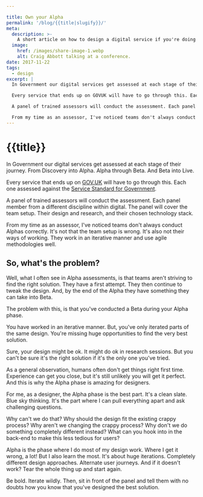 ```yaml
---

title: Own your Alpha
permalink: '/blog/{{title|slugify}}/'
meta:
  description: >-
    A short article on how to design a digital service if you're doing Alpha correctly.
  image:
    href: /images/share-image-1.webp
    alt: Craig Abbott talking at a conference.
date: 2017-11-22
tags:
  - design
excerpt: | 
  In Government our digital services get assessed at each stage of their journey. From Discovery into Alpha. Alpha through Beta. And Beta into Live. 

  Every service that ends up on GOVUK will have to go through this. Each one assessed against the [service standard for Government](https://www.gov.uk/service-manual/service-standard).

  A panel of trained assessors will conduct the assessment. Each panel member from a different discipline within digital. The panel will cover the team setup. Their design and research, and their chosen technology stack.

  From my time as an assessor, I've noticed teams don't always conduct Alphas correctly.
---
```


# {{title}}

In Government our digital services get assessed at each stage of their journey. From Discovery into Alpha. Alpha through Beta. And Beta into Live.

Every service that ends up on [GOV.UK](https://gov.uk) will have to go through this. Each one assessed against the [Service Standard for Government](https://www.gov.uk/service-manual/service-standard).

A panel of trained assessors will conduct the assessment. Each panel member from a different discipline within digital. The panel will cover the team setup. Their design and research, and their chosen technology stack.

From my time as an assessor, I've noticed teams don't always conduct Alphas correctly. It's not that the team setup is wrong. It's also not their ways of working. They work in an iterative manner and use agile methodologies well.

## So, what's the problem?

Well, what I often see in Alpha assessments, is that teams aren't striving to find the right solution. They have a first attempt. They then continue to tweak the design. And, by the end of the Alpha they have something they can take into Beta.

The problem with this, is that you've conducted a Beta during your Alpha phase. 

You have worked in an iterative manner. But, you've only iterated parts of the same design. You're missing huge opportunities to find the very best solution. 

Sure, your design might be ok. It might do ok in research sessions. But you can't be sure it's the right solution if it's the only one you've tried.

As a general observation, humans often don't get things right first time. Experience can get you close, but it's still unlikely you will get it perfect. And this is why the Alpha phase is amazing for designers. 

For me, as a designer, the Alpha phase is the best part. It's a clean slate. Blue sky thinking. It's the part where I can pull everything apart and ask challenging questions.

Why can't we do that? Why should the design fit the existing crappy process? Why aren't we changing the crappy process? Why don't we do something completely different instead? What can you hook into in the back-end to make this less tedious for users?

Alpha is the phase where I do most of my design work. Where I get it wrong, a lot! But I also learn the most. It's about huge iterations. Completely different design approaches. Alternate user journeys. And if it doesn't work? Tear the whole thing up and start again.

Be bold. Iterate wildly. Then, sit in front of the panel and tell them with no doubts how you know that you've designed the best solution.
